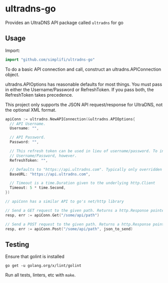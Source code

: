 # ultradns-go

Provides an UltraDNS API package called `ultradns` for go

## Usage

Import:
```go
import "github.com/simplifi/ultradns-go"
```

To do a basic API connection and call, construct an ultradns.APIConnection object.

ultradns.APIOptions has reasonable defaults for most things.
You must pass in either the Username/Password or RefreshToken. If you pass both, the RefreshToken takes precedence.

This project only supports the JSON API request/response for UltraDNS, not the optional XML format.

```go
apiConn := ultradns.NewAPIConnection(&ultradns.APIOptions{
  // API Username.
  Username: "",

  // API Password. 
  Password: "",

  // This refresh token can be used in lieu of username/password. To initially get a RefreshToken requires a
  // Username/Password, however.
  RefreshToken: "",

  // Defaults to "https://api.ultradns.com". Typically only overridden to allow testing or to use a sandbox endpoint.
  BaseURL: "https://api.ultradns.com",

  // Timeout is a time.Duration given to the underlying http.Client
  Timeout: 5 * time.Second,
})

// apiConn has a similar API to go's net/http library

// Send a GET request to the given path. Returns a http.Response pointer and error.
resp, err := apiConn.Get("/some/api/path")

// Send a POST request to the given path. Returns a http.Response pointer and error.
resp, err := apiConn.Post("/some/api/path", json_to_send)
```

## Testing

Ensure that golint is installed
```
go get -u golang.org/x/lint/golint
```

Run all tests, linters, etc with `make`.